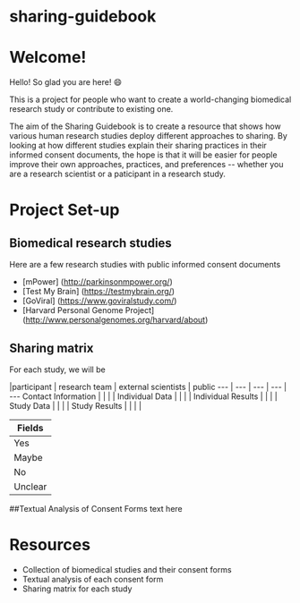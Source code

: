 # sharing-guidebook

# Welcome!

Hello! So glad you are here!   :smile:

This is a project for people who want to create a world-changing biomedical research study or contribute to existing one.  

The aim of the Sharing Guidebook is to create a resource that shows how various human research studies deploy different approaches to sharing. By looking at how different studies explain their sharing practices in their informed consent documents, the hope is that it will be easier for people improve their own approaches, practices, and preferences -- whether you are a research scientist or a paticipant in a research study.

# Project Set-up

## Biomedical research studies 
Here are a few research studies with public informed consent documents
* [mPower] (http://parkinsonmpower.org/)
* [Test My Brain] (https://testmybrain.org/)
* [GoViral] (https://www.goviralstudy.com/)
* [Harvard Personal Genome Project] (http://www.personalgenomes.org/harvard/about)



## Sharing matrix
For each study, we will be 

 |participant |	research team	| external scientists |	public
--- | --- | --- | --- | ---
Contact Information |  |  |  | 
Individual Data |  |  |  | 
Individual Results |  |  |  | 
Study Data |  |  |  | 
Study Results |  |  |  | 

| Fields  |
|---------|
| Yes     |
| Maybe   |
| No      |
| Unclear |


##Textual Analysis of Consent Forms
text here

# Resources
* Collection of biomedical studies and their consent forms
* Textual analysis of each consent form 
* Sharing matrix for each study


